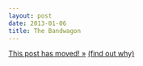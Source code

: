 ```yaml
---
layout: post
date: 2013-01-06
title: The Bandwagon
---
```

<a href="http://blog.josh-bob.com/the-bandwagon/" class="svbtle-link">This post has moved! &raquo;</a>
<a href="/2013/09/23/hello-svbtle/">(find out why)</a>

<!--
On September 22, 2012, I was introduced to a whole new world. After a lifetime of unrivaled support for LSU Tiger football, I watched the Notre Dame Fighting Irish take on the University of Michigan Wolverines on an electric night at Notre Dame Stadium. I loved it, and I wasn’t sure why.

Between the ages of 2 and 5 my family lived less than 1000 feet from LSU’s Tiger Stadium and Alex Box Stadium. That meant more trips with mom and dad to baseball and football games than the average kid was afforded. The part of this story that matters is the fact that, aside from a few players who went on to have a substantial professional career, I’d have a hard time naming any of the players I watched during those years.

It’s fairly obvious that I wasn’t there for the specific players (most kids aren’t), or even necessarily the teams. I was there for the experience! Being at the stadium with my parents, eating the food, learning the cheers, wearing the t-shirt and hat, getting excited for “big games”; it all plays a part in the allure of sports.

If we shared a moment of honesty, I imagine we’d find large portions of the sports-loving population that don’t have a direct connection to “their” team. Die hard fans that have never attended the school, lived in the city, or supported the program financially, and yet, we cheer our lungs out game after game. Even in the case of our own alma mater, there is very little that we personally stand to gain aside from the pride we feel as a collective group of fans with a [shared identity](https://joshferrara.com/2012/09/17/identity-and-motivation/).

You see, we’re all in this for the experience. We know the drill. The thrill of victory, the agony of defeat. We feel it together with our fellow fans. The electricity of a night game in your home stadium, the tense moments watching from your living room as your team plays on the road; it’s all part of the experience. We don’t first love the experience because we are fans. We become fans because we can’t help but love the experience.

Each experience is unique. The feel of Tiger Stadium in Baton Rouge is drastically different from what you’ll encounter inside Bryant-Denny Stadium in Tuscaloosa. Travel to the Los Angeles Memorial Stadium and you’ll find yet another unique environment. The best of these environments aren’t great only in relation to another venue, they simply stand on their own.

I’m guilty of throwing around the term “bandwagoner” in an attempt to write off a “fresh fan”, but I’m not so sure that’s accurate. What I’m learning is that my experience in South Bend, Indiana wasn’t a matter of hopping on the bandwagon, but rather seeing first hand what all of the hype was about.

Enjoying one stadium experience doesn’t mean you can’t enjoy another, any more than enjoying a great steak means you can’t appreciate a good burger. The experiences aren’t competing against one another, they’re competing with the other things you could do with your time. I enjoyed my time in South Bend because it was enjoyable. I’ve enjoyed many a Saturday night in Death Valley because it is also enjoyable. When LSU and the Irish meet on field my allegiance is purple and gold, but until that happens, that isn’t a choice I have to make.

The lesson to be learned here isn’t really about football, but rather the interesting notion that perhaps we self-limit the number of good experiences we allow ourselves simply because it feels like a choice between a new experience and our previous favorite experiences. We don’t try a new restaurant in town because we already have our favorite. We pass on meeting new people at work or school because we’ve already settled into our group of friends. The reality is that these experiences are seldom competing with one another. They’re just waiting for you to branch out and [try something new](https://joshferrara.com/2012/08/14/my-name-is-josh-im-a-neophile/).
-->
